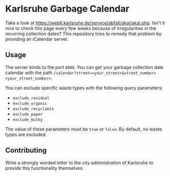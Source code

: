 # Karlsruhe Garbage Calendar

Take a look at <https://web6.karlsruhe.de/service/abfall/akal/akal.php>. Isn't it nice to check this page every few weeks because of irregularities in the recurring collection dates? This repository tries to remedy that problem by providing an iCalendar server.

## Usage

The server binds to the port `8008`.
You can get your garbage collection date calendar with the path `/calendar?street=<your_street>&street_number=<your_street_number>`.

You can exclude specific waste types with the following query parameters:
- `exclude_residual`
- `exclude_organic`
- `exclude_recyclable`
- `exclude_paper`
- `exclude_bulky`

The value of these parameters must be `true` or `false`.
By default, no waste types are excluded.

## Contributing

Write a strongly worded letter to the city administration of Karlsruhe to provide this functionality themselves.

